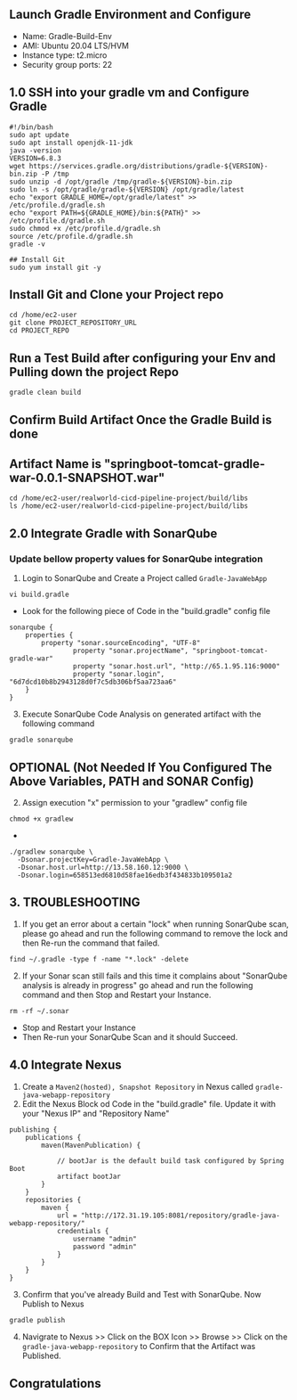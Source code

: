 ## Launch Gradle Environment and Configure
- Name: Gradle-Build-Env
- AMI: Ubuntu 20.04 LTS/HVM
- Instance type: t2.micro
- Security group ports: 22

## 1.0 SSH into your gradle vm and Configure Gradle
```
#!/bin/bash
sudo apt update
sudo apt install openjdk-11-jdk
java -version
VERSION=6.8.3
wget https://services.gradle.org/distributions/gradle-${VERSION}-bin.zip -P /tmp
sudo unzip -d /opt/gradle /tmp/gradle-${VERSION}-bin.zip
sudo ln -s /opt/gradle/gradle-${VERSION} /opt/gradle/latest
echo "export GRADLE_HOME=/opt/gradle/latest" >> /etc/profile.d/gradle.sh
echo "export PATH=${GRADLE_HOME}/bin:${PATH}" >> /etc/profile.d/gradle.sh
sudo chmod +x /etc/profile.d/gradle.sh
source /etc/profile.d/gradle.sh
gradle -v

## Install Git
sudo yum install git -y
```

## Install Git and Clone your Project repo
```
cd /home/ec2-user
git clone PROJECT_REPOSITORY_URL
cd PROJECT_REPO
```

## Run a Test Build after configuring your Env and Pulling down the project Repo
```
gradle clean build
```

## Confirm Build Artifact Once the Gradle Build is done
## Artifact Name is "springboot-tomcat-gradle-war-0.0.1-SNAPSHOT.war"
```
cd /home/ec2-user/realworld-cicd-pipeline-project/build/libs
ls /home/ec2-user/realworld-cicd-pipeline-project/build/libs
```

## 2.0 Integrate Gradle with SonarQube
### Update bellow property values for SonarQube integration
1. Login to SonarQube and Create a Project called `Gradle-JavaWebApp`
```
vi build.gradle
```
- Look for the following piece of Code in the "build.gradle" config file
```
sonarqube {
    properties {
        property "sonar.sourceEncoding", "UTF-8"
                property "sonar.projectName", "springboot-tomcat-gradle-war"
                property "sonar.host.url", "http://65.1.95.116:9000"
                property "sonar.login", "6d7dcd10b8b2943128d0f7c5db306bf5aa723aa6"
    }
}
```

3. Execute SonarQube Code Analysis on generated artifact with the following command
```
gradle sonarqube
```

## OPTIONAL (Not Needed If You Configured The Above Variables, PATH and SONAR Config)
2. Assign execution "x" permission to your "gradlew" config file
```
chmod +x gradlew
```

- 
```
./gradlew sonarqube \
  -Dsonar.projectKey=Gradle-JavaWebApp \
  -Dsonar.host.url=http://13.58.160.12:9000 \
  -Dsonar.login=658513ed6810d58fae16edb3f434833b109501a2
```

## 3. TROUBLESHOOTING
1. If you get an error about a certain "lock" when running SonarQube scan, please go ahead and run the following command to remove the lock and then Re-run the command that failed.
```
find ~/.gradle -type f -name "*.lock" -delete
```

2. If your Sonar scan still fails and this time it complains about "SonarQube analysis is already in progress" go ahead and run the following command and then Stop and Restart your Instance. 
```
rm -rf ~/.sonar
```
- Stop and Restart your Instance
- Then Re-run your SonarQube Scan and it should Succeed.

## 4.0 Integrate Nexus
1. Create a ``Maven2(hosted), Snapshot Repository`` in Nexus called `gradle-java-webapp-repository`
2. Edit the Nexus Block od Code in the "build.gradle" file. Update it with your "Nexus IP" and "Repository Name"
```
publishing {
    publications {
        maven(MavenPublication) {

            // bootJar is the default build task configured by Spring Boot
            artifact bootJar
        }
    }
    repositories {
        maven {
            url = "http://172.31.19.105:8081/repository/gradle-java-webapp-repository/"
            credentials {
                username "admin"
                password "admin"
            }
        }
    }
}
```

3. Confirm that you've already Build and Test with SonarQube. Now Publish to Nexus
```
gradle publish
```

4. Navigrate to Nexus >> Click on the BOX Icon >> Browse >> Click on the `gradle-java-webapp-repository` to Confirm that the Artifact was Published.

## Congratulations
